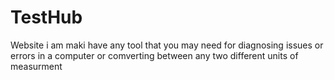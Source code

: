 # TestHub
Website i am maki have any tool that you may need for diagnosing issues or errors in a computer or comverting between any two different units of measurment
